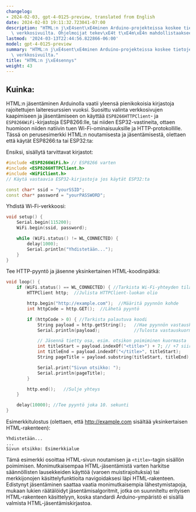 ```yaml
---
changelog:
- 2024-02-03, gpt-4-0125-preview, translated from English
date: 2024-02-03 19:11:32.723041-07:00
description: "HTML:n j\xE4sent\xE4minen Arduino-projekteissa koskee tietojen poimimista\
  \ verkkosivuilta. Ohjelmoijat tekev\xE4t t\xE4m\xE4n mahdollistaakseen Arduinolaitteidensa\u2026"
lastmod: '2024-03-13T22:44:56.822866-06:00'
model: gpt-4-0125-preview
summary: "HTML:n j\xE4sent\xE4minen Arduino-projekteissa koskee tietojen poimimista\
  \ verkkosivuilta."
title: "HTML:n j\xE4sennys"
weight: 43
---
```


## Kuinka:
HTML:n jäsentäminen Arduinolla vaatii yleensä pienikokoisia kirjastoja rajoitettujen laiteresurssien vuoksi. Suosittu valinta verkkosivujen kaapimiseen ja jäsentämiseen on käyttää `ESP8266HTTPClient`- ja `ESP8266WiFi`-kirjastoja ESP8266:lle, tai niiden ESP32-vastineita, ottaen huomioon niiden natiivin tuen Wi-Fi-ominaisuuksille ja HTTP-protokollille. Tässä on perusesimerkki HTML:n noutamisesta ja jäsentämisestä, olettaen että käytät ESP8266:ta tai ESP32:ta:

Ensiksi, sisällytä tarvittavat kirjastot:
```cpp
#include <ESP8266WiFi.h> // ESP8266 varten
#include <ESP8266HTTPClient.h>
#include <WiFiClient.h>
// Käytä vastaavia ESP32-kirjastoja jos käytät ESP32:ta

const char* ssid = "yourSSID";
const char* password = "yourPASSWORD";
```

Yhdistä Wi-Fi-verkkoosi: 
```cpp
void setup() {
    Serial.begin(115200);
    WiFi.begin(ssid, password);

    while (WiFi.status() != WL_CONNECTED) {
        delay(1000);
        Serial.println("Yhdistetään...");
    }
}
```

Tee HTTP-pyyntö ja jäsenne yksinkertainen HTML-koodinpätkä:
```cpp
void loop() {
    if (WiFi.status() == WL_CONNECTED) { //Tarkista Wi-Fi-yhteyden tila
        HTTPClient http;  //Julista HTTPClient-luokan olio

        http.begin("http://example.com");  //Määritä pyynnön kohde
        int httpCode = http.GET();  //Lähetä pyyntö

        if (httpCode > 0) { //Tarkista palautuva koodi
            String payload = http.getString();   //Hae pyynnön vastauskuorma
            Serial.println(payload);             //Tulosta vastauskuorma

            // Jäsennä tietty osa, esim. otsikon poimiminen kuormasta
            int titleStart = payload.indexOf("<title>") + 7; // +7 siirtyäkseen "<title>"-tagin ohi
            int titleEnd = payload.indexOf("</title>", titleStart);
            String pageTitle = payload.substring(titleStart, titleEnd);

            Serial.print("Sivun otsikko: ");
            Serial.println(pageTitle);
        }

        http.end();   //Sulje yhteys
    }

    delay(10000); //Tee pyyntö joka 10. sekunti
}
```

Esimerkkitulostus (olettaen, että http://example.com sisältää yksinkertaisen HTML-rakenteen):
```
Yhdistetään...
...
Sivun otsikko: Esimerkkialue
```

Tämä esimerkki osoittaa HTML-sivun noutamisen ja `<title>`-tagin sisällön poimimisen. Monimutkaisempaa HTML-jäsentämistä varten harkitse säännöllisten lausekkeiden käyttöä (varoen muistirajoituksia) tai merkkijonojen käsittelyfunktioita navigoidaksesi läpi HTML-rakenteen. Edistynyt jäsentäminen saattaa vaatia monimutkaisempia lähestymistapoja, mukaan lukien räätälöidyt jäsentämisalgoritmit, jotka on suunniteltu erityisen HTML-rakenteen käsittelyyn, koska standardi Arduino-ympäristö ei sisällä valmista HTML-jäsentämiskirjastoa.
